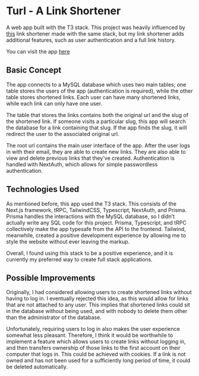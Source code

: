 # Turl - A Link Shortener

A web app built with the T3 stack. This project was heavily influenced by [this](https://github.com/t3dotgg/joltik) link shortener made with the same stack, but my link shortener adds additional features, such as user authentication and a full link history.

You can visit the app [here](https://link-shortener-thrasymachuss.vercel.app/)

## Basic Concept

The app connects to a MySQL database which uses two main tables; one table stores the users of the app (authentication is required), while the other table stores shortened links. Each user can have many shortened links, while each link can only have one user.

The table that stores the links contains both the original url and the slug of the shortened link. If someone visits a particular slug, this app will search the database for a link containing that slug. If the app finds the slug, it will redirect the user to the associated original url.

The root url contains the main user interface of the app. After the user logs in with their email, they are able to create new links. They are also able to view and delete previous links that they’ve created. Authentication is handled with NextAuth, which allows for simple passwordless authentication.

## Technologies Used

As mentioned before, this app used the T3 stack. This consists of the Next.js framework, tRPC, TailwindCSS, Typescript, NextAuth, and Prisma. Prisma handles the interactions with the MySQL database, so I didn’t actually write any SQL code for this project. Prisma, Typescript, and tRPC collectively make the app typesafe from the API to the frontend. Tailwind, meanwhile, created a positive development experience by allowing me to style the website without ever leaving the markup.

Overall, I found using this stack to be a positive experience, and it is currently my preferred way to create full stack applications.

## Possible Improvements

Originally, I had considered allowing users to create shortened links without having to log in. I eventually rejected this idea, as this would allow for links that are not attached to any user. This implies that shortened links could sit in the database without being used, and with nobody to delete them other than the administrator of the database.

Unfortunately, requiring users to log in also makes the user experience somewhat less pleasant. Therefore, I think it would be worthwhile to implement a feature which allows users to create links without logging in, and then transfers ownership of those links to the first account on their computer that logs in. This could be achieved with cookies. If a link is not owned and has not been used for a sufficiently long period of time, it could be deleted automatically.
